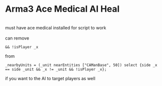 # Arma3 Ace Medical AI Heal
<br>
must have ace medical installed for script to work 
<br>
<br>
can remove

```SQF
&& !isPlayer _x
```

from

```SQF
_nearbyUnits = (_unit nearEntities ["CAManBase", 50]) select {side _x == side _unit && _x != _unit && !isPlayer _x};
```

if you want to the AI to target players as well
